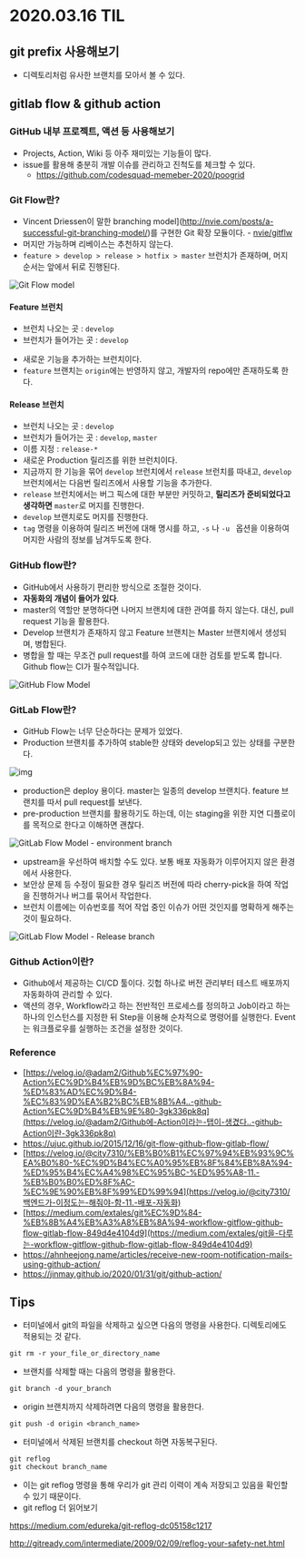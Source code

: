 # 2020.03.16 TIL

## git prefix 사용해보기

* 디렉토리처럼 유사한 브랜치를 모아서 볼 수 있다.

## gitlab flow & github action

### GitHub 내부 프로젝트, 액션 등 사용해보기

* Projects, Action, Wiki 등 아주 재미있는 기능들이 많다.
* issue를 활용해 충분히 개발 이슈를 관리하고 진척도를 체크할 수 있다.
  * https://github.com/codesquad-memeber-2020/poogrid

### Git Flow란?

* Vincent Driessen이 말한 branching model](http://nvie.com/posts/a-successful-git-branching-model/)를 구현한 Git 확장 모듈이다. - [nvie/gitflw](https://github.com/nvie/gitflow)
* 머지만 가능하며 리베이스는 추천하지 않는다.
* `feature > develop > release > hotfix > master` 브런치가 존재하며, 머지 순서는 앞에서 뒤로 진행된다.

![Git Flow model](http://nvie.com/img/git-model@2x.png)

#### Feature 브런치

- 브런치 나오는 곳 : `develop`
- 브런치가 들어가는 곳 : `develop`

* 새로운 기능을 추가하는 브런치이다.
* `feature` 브랜치는 `origin`에는 반영하지 않고, 개발자의 repo에만 존재하도록 한다.

#### Release 브런치

- 브런치 나오는 곳 : `develop`
- 브런치가 들어가는 곳 : `develop`, `master`
- 이름 지정 : `release-*`
- 새로운 Production 릴리즈를 위한 브런치이다.
- 지금까지 한 기능을 묶어 `develop` 브런치에서 `release` 브런치를 따내고, `develop` 브런치에서는 다음번 릴리즈에서 사용할 기능을 추가한다.
- `release` 브런치에서는 버그 픽스에 대한 부분만 커밋하고, **릴리즈가 준비되었다고 생각하면** `master`로 머지를 진행한다.
- ```develop``` 브랜치로도 머지를 진행한다.
- `tag` 명령을 이용하여 릴리즈 버전에 대해 명시를 하고, `-s` 나 `-u ` 옵션을 이용하여 머지한 사람의 정보를 남겨두도록 한다.

### GitHub flow란?

* GitHub에서 사용하기 편리한 방식으로 조절한 것이다.
* **자동화의 개념이 들어가 있다**.
* master의 역할만 분명하다면 나머지 브랜치에 대한 관여를 하지 않는다. 대신, pull request 기능을 활용한다.
* Develop 브랜치가 존재하지 않고 Feature 브랜치는 Master 브랜치에서 생성되며, 병합된다. 
* 병합을 할 때는 무조건 pull request를 하여 코드에 대한 검토를 받도록 합니다. Github flow는 CI가 필수적입니다.

![GitHub Flow Model](http://cdn-ak.f.st-hatena.com/images/fotolife/s/shoma2da/20151104/20151104223339.png)

### GitLab Flow란?

* GitHub Flow는 너무 단순하다는 문제가 있었다.
* Production 브랜치를 추가하여 stable한 상태와 develop되고 있는 상태를 구분한다.

![img](https://miro.medium.com/max/676/0*DslylA8nwuVU4kCI.png)

* production은 deploy 용이다. master는 일종의 develop 브랜치다. feature 브랜치를 따서 pull request를 보낸다.
* pre-production 브랜치를 활용하기도 하는데, 이는 staging을 위한 지연 디플로이를 목적으로 한다고 이해하면 괜찮다.

![GitLab Flow Model - environment branch](https://about.gitlab.com/images/git_flow/environment_branches.png)

* upstream을 우선하여 배치할 수도 있다. 보통 배포 자동화가 이루어지지 않은 환경에서 사용한다.
* 보안상 문제 등 수정이 필요한 경우 릴리즈 버전에 따라 cherry-pick을 하여 작업을 진행하거나 버그를 묶어서 작업한다.
* 브런치 이름에는 이슈번호를 적어 작업 중인 이슈가 어떤 것인지를 명확하게 해주는 것이 필요하다.

![GitLab Flow Model - Release branch](https://about.gitlab.com/images/git_flow/release_branches.png)

### Github Action이란?

* Github에서 제공하는 CI/CD 툴이다. 깃헙 하나로 버전 관리부터 테스트 배포까지 자동화하여 관리할 수 있다.
* 액션의 경우, Workflow라고 하는 전반적인 프로세스를 정의하고 Job이라고 하는 하나의 인스턴스를 지정한 뒤 Step을 이용해 순차적으로 명령어를 실행한다. Event는 워크플로우를 실행하는 조건을 설정한 것이다.

### Reference

* [https://velog.io/@adam2/Github%EC%97%90-Action%EC%9D%B4%EB%9D%BC%EB%8A%94-%ED%83%AD%EC%9D%B4-%EC%83%9D%EA%B2%BC%EB%8B%A4..-github-Action%EC%9D%B4%EB%9E%80-3gk336pk8q](https://velog.io/@adam2/Github에-Action이라는-탭이-생겼다..-github-Action이란-3gk336pk8q)
* https://ujuc.github.io/2015/12/16/git-flow-github-flow-gitlab-flow/
* [https://velog.io/@city7310/%EB%B0%B1%EC%97%94%EB%93%9C%EA%B0%80-%EC%9D%B4%EC%A0%95%EB%8F%84%EB%8A%94-%ED%95%B4%EC%A4%98%EC%95%BC-%ED%95%A8-11.-%EB%B0%B0%ED%8F%AC-%EC%9E%90%EB%8F%99%ED%99%94](https://velog.io/@city7310/백엔드가-이정도는-해줘야-함-11.-배포-자동화)
* [https://medium.com/extales/git%EC%9D%84-%EB%8B%A4%EB%A3%A8%EB%8A%94-workflow-gitflow-github-flow-gitlab-flow-849d4e4104d9](https://medium.com/extales/git을-다루는-workflow-gitflow-github-flow-gitlab-flow-849d4e4104d9)
* https://ahnheejong.name/articles/receive-new-room-notification-mails-using-github-action/
* https://jinmay.github.io/2020/01/31/git/github-action/

## Tips

* 터미널에서 git의 파일을 삭제하고 싶으면 다음의 명령을 사용한다. 디렉토리에도 적용되는 것 같다.

```
git rm -r your_file_or_directory_name
```

* 브랜치를 삭제할 때는 다음의 명령을 활용한다.

```
git branch -d your_branch
```

* origin 브랜치까지 삭제하려면 다음의 명령을 활용한다.

```
git push -d origin <branch_name>
```

* 터미널에서 삭제된 브랜치를 checkout 하면 자동복구된다.

```
git reflog
git checkout branch_name
```

* 이는 git reflog 명령을 통해 우리가 git 관리 이력이 계속 저장되고 있음을 확인할 수 있기 때문이다.
* git reflog 더 읽어보기

https://medium.com/edureka/git-reflog-dc05158c1217

http://gitready.com/intermediate/2009/02/09/reflog-your-safety-net.html

